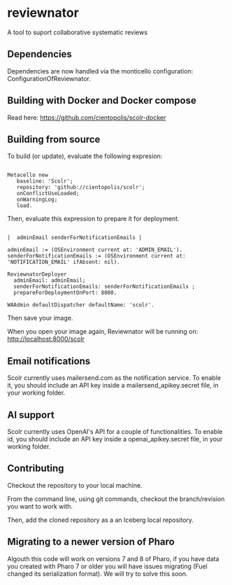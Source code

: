 # reviewnator

A tool to suport collaborative systematic reviews

## Dependencies

Dependencies are now handled via the monticello configuration: ConfigurationOfReviewnator. 


## Building with Docker and Docker compose

Read here: https://github.com/cientopolis/scolr-docker

## Building from source


To build (or update), evaluate the following expresion:

```Smalltalk

Metacello new
   baseline: 'Scolr';
   repository: 'github://cientopolis/scolr';
   onConflictUseLoaded;
   onWarningLog; 
   load.
```

Then, evaluate this expression to prepare it for deployment.

```Smalltalk

|  adminEmail senderForNotificationEmails |

adminEmail := (OSEnvironment current at: 'ADMIN_EMAIL').
senderForNotificationEmails := (OSEnvironment current at: 'NOTIFICATION_EMAIL' ifAbsent: nil).

ReviewnatorDeployer
  adminEmail: adminEmail;
  senderForNotificationEmails: senderForNotificationEmails ;
  prepareForDeploymentOnPort: 8080.

WAAdmin defaultDispatcher defaultName: 'scolr'.

```

Then save your image.

When you open your image again, Reviewnator will be running on:
 <http://localhost:8000/scolr>

## Email notifications

Scolr currently uses mailersend.com as the notification service. To enable it, you should include an API key inside a mailersend_apikey.secret file, in your working folder. 

## AI support

Scolr currently uses OpenAI's API for a couple of functionalities. To enable id, you should include an API key inside a openai_apikey.secret file, in your working folder. 

## Contributing

Checkout the repository to your local machine.

From the command line, using git commands, checkout the branch/revision you want to work with.

Then, add the cloned repository as a an Iceberg local repository.

## Migrating to a newer version of Pharo

Algouth this code will work on versions 7 and 8 of Pharo, if you have data you created with Pharo 7 or older you will have issues migrating (Fuel changed its serialization format). We will try to solve this soon. 

